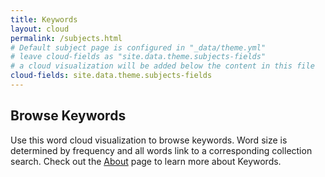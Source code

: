 ```yaml
---
title: Keywords
layout: cloud
permalink: /subjects.html
# Default subject page is configured in "_data/theme.yml"
# leave cloud-fields as "site.data.theme.subjects-fields"
# a cloud visualization will be added below the content in this file
cloud-fields: site.data.theme.subjects-fields
---
```


## Browse Keywords

Use this word cloud visualization to browse keywords.
Word size is determined by frequency and all words link to a corresponding collection search. Check out the [About](about.md) page to learn more about Keywords.
